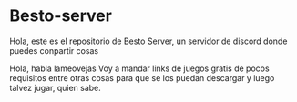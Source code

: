 # Besto-server
Hola, este es el repositorio de Besto Server, un servidor de discord donde puedes conpartir cosas

Hola, habla lameovejas
Voy a mandar links de juegos gratis de pocos requisitos entre otras cosas para que se los puedan descargar y luego talvez jugar, quien sabe. 
